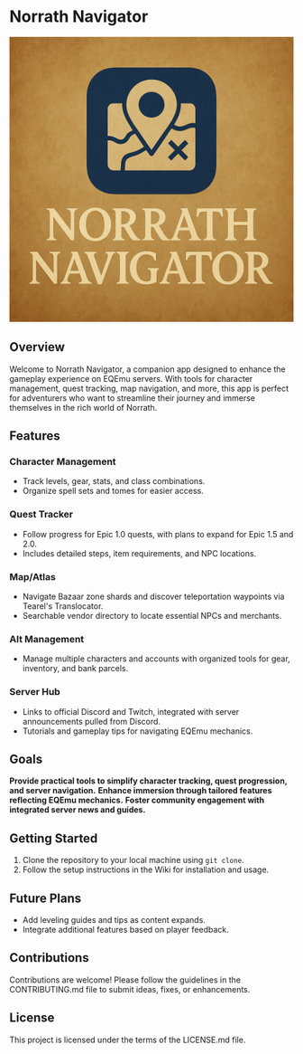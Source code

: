 # Norrath Navigator

<img src="assets/images/pic 002.jpg" alt="Norrath Navigator Logo" width="720" align="canter">

## Overview
Welcome to Norrath Navigator, a companion app designed to enhance the gameplay experience on EQEmu servers. With tools for character management, quest tracking, map navigation, and more, this app is perfect for adventurers who want to streamline their journey and immerse themselves in the rich world of Norrath.

## Features
### Character Management
- Track levels, gear, stats, and class combinations.
- Organize spell sets and tomes for easier access.

### Quest Tracker
- Follow progress for Epic 1.0 quests, with plans to expand for Epic 1.5 and 2.0.
- Includes detailed steps, item requirements, and NPC locations.

### Map/Atlas
- Navigate Bazaar zone shards and discover teleportation waypoints via Tearel's Translocator.
- Searchable vendor directory to locate essential NPCs and merchants.

### Alt Management
- Manage multiple characters and accounts with organized tools for gear, inventory, and bank parcels.

### Server Hub
- Links to official Discord and Twitch, integrated with server announcements pulled from Discord.
- Tutorials and gameplay tips for navigating EQEmu mechanics.

## Goals
**Provide practical tools to simplify character tracking, quest progression, and server navigation.**
**Enhance immersion through tailored features reflecting EQEmu mechanics.**
**Foster community engagement with integrated server news and guides.**

## Getting Started
1. Clone the repository to your local machine using `git clone`.
2. Follow the setup instructions in the Wiki for installation and usage.

## Future Plans
- Add leveling guides and tips as content expands.
- Integrate additional features based on player feedback.

## Contributions
Contributions are welcome! Please follow the guidelines in the CONTRIBUTING.md file to submit ideas, fixes, or enhancements.

## License
This project is licensed under the terms of the LICENSE.md file.
